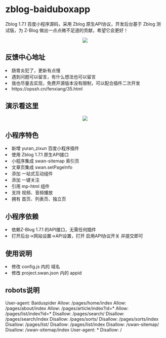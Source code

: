 # zblog-baiduboxapp
Zblog 1.7.1 百度小程序源码，采用 Zblog 原生API协议，开发后台基于 Zblog 测试版，为 Z-Blog 做出一点点微不足道的贡献，希望它会更好！
<p align="center">
<img src="https://oss.opssh.cn/zb_users/upload/2021/07/202107041625356566325110.png">
</p>
<h2>反馈中心地址</h2>
<li>肠胃炎犯了，更新有点慢</li>
<li>遇到问题可以留言，有什么想法也可以留言</li>
<li>我也尽量去实现，免费开源版本没有限制，可以配合插件二次开发</li>
<li>https://opssh.cn/fenxiang/35.html</li>

<h2>演示看这里</h2>
<p align="center">
<img src="https://oss.opssh.cn/zb_users/upload/2021/11/202111212401_814.png">
</p>

<h2>小程序特色</h2>
<li>新增 yuran_zixun 百度小程序插件</li>
<li>使用 Zblog 1.7.1 原生API接口</li>
<li>小程序集成 swan-sitemap 索引页</li>
<li>文章页集成 swan.setPageInfo </li>
<li>添加 一站式互动组件</li>
<li>添加 一键关注</li>
<li>引用 mp-html 组件</li>
<li>支持 视频、音频播放</li>
<li>拥有 首页、列表页、独立页</li>

<h2>小程序依赖</h2>
<li>依赖Z-Blog 1.7.1 的API接口，无需任何插件</li>
<li>打开后台->网站设置->API设置，打开 启用API协议开关 并提交即可</li>

<h2>使用说明</h2>
<li>修改 config.js 内的 域名</li>
<li>修改 project.swan.json 内的 appid</li>

<h2>robots说明</h2>
<p>
User-agent: Baiduspider 
Allow: /pages/home/index
Allow: /pages/about/index
Allow: /pages/article/index?id=*
Allow: /pages/list/index?id=*
Disallow: /pages/search/
Disallow: /pages/search/index
Disallow: /pages/sorts/
Disallow: /pages/sorts/index
Disallow: /pages/list/
Disallow: /pages/list/index
Disallow: /swan-sitemap/
Disallow: /swan-sitemap/index
User-agent: *
Disallow: /
</p>
